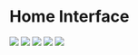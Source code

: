 # Home Interface
<a href="https://www.linkpicture.com/view.php?img=LPic63a9ed3ea7f68740213781"><img src="https://www.linkpicture.com/q/z3991149159031_b9c6d5c3dfaf59056a8ecb63100af7e8.jpg" type="image"></a>
<a href="https://www.linkpicture.com/view.php?img=LPic63a9edd63a90c156523212"><img src="https://www.linkpicture.com/q/z3991149260996_4539002054b2aac990993897b2145075.jpg" type="image"></a>
<a href="https://www.linkpicture.com/view.php?img=LPic63a9ee0546ce41949728383"><img src="https://www.linkpicture.com/q/z3991149375105_c499572b044d6db4236d95fddb7901fc.jpg" type="image"></a>
<a href="https://www.linkpicture.com/view.php?img=LPic63a9ee206ca1a1110470920"><img src="https://www.linkpicture.com/q/z3991149458978_ac9361249c11158137aac5b99ba6e02c.jpg" type="image"></a>
<a href="https://www.linkpicture.com/view.php?img=LPic63a9ee5eed126552127002"><img src="https://www.linkpicture.com/q/z3991150602180_70e2d1a09718738abb53a231dc7f21c0.jpg" type="image"></a>
